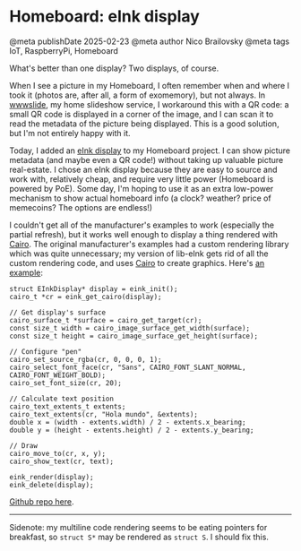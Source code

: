 # Homeboard: eInk display

@meta publishDate 2025-02-23
@meta author Nico Brailovsky
@meta tags IoT, RaspberryPi, Homeboard

What's better than one display? Two displays, of course.

When I see a picture in my Homeboard, I often remember when and where I took it (photos are, after all, a form of exomemory), but not always. In [wwwslide](https://github.com/nicolasbrailo/wwwslide), my home slideshow service, I workaround this with a QR code: a small QR code is displayed in a corner of the image, and I can scan it to read the metadata of the picture being displayed. This is a good solution, but I'm not entirely happy with it.

Today, I added an [eInk display]( https://github.com/nicolasbrailo/libeink) to my Homeboard project. I can show picture metadata (and maybe even a QR code!) without taking up valuable picture real-estate. I chose an eInk display because they are easy to source and work with, relatively cheap, and require very little power (Homeboard is powered by PoE). Some day, I'm hoping to use it as an extra low-power mechanism to show actual homeboard info (a clock? weather? price of memecoins? The options are endless!)

I couldn't get all of the manufacturer's examples to work (especially the partial refresh), but it works well enough to display a thing rendered with [Cairo](https://www.cairographics.org/). The original manufacturer's examples had a custom rendering library which was quite unnecessary; my version of lib-eInk gets rid of all the custom rendering code, and uses [Cairo](https://www.cairographics.org/) to create graphics. Here's [an example](https://github.com/nicolasbrailo/libeink/blob/main/main.c):

```
struct EInkDisplay* display = eink_init();
cairo_t *cr = eink_get_cairo(display);

// Get display's surface
cairo_surface_t *surface = cairo_get_target(cr);
const size_t width = cairo_image_surface_get_width(surface);
const size_t height = cairo_image_surface_get_height(surface);

// Configure "pen"
cairo_set_source_rgba(cr, 0, 0, 0, 1);
cairo_select_font_face(cr, "Sans", CAIRO_FONT_SLANT_NORMAL, CAIRO_FONT_WEIGHT_BOLD);
cairo_set_font_size(cr, 20);

// Calculate text position
cairo_text_extents_t extents;
cairo_text_extents(cr, "Hola mundo", &extents);
double x = (width - extents.width) / 2 - extents.x_bearing;
double y = (height - extents.height) / 2 - extents.y_bearing;

// Draw
cairo_move_to(cr, x, y);
cairo_show_text(cr, text);

eink_render(display);
eink_delete(display);
```

[Github repo here]( https://github.com/nicolasbrailo/libeink).

---

Sidenote: my multiline code rendering seems to be eating pointers for breakfast, so `struct S*` may be rendered as `struct S`. I should fix this.


